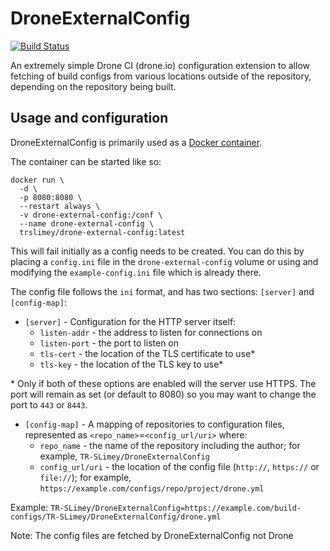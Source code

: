 # DroneExternalConfig
[![Build Status](https://he.an-atom-in.space/api/badges/trslimey/DroneExternalConfig/status.svg)](https://he.an-atom-in.space/trslimey/DroneExternalConfig)

An extremely simple Drone CI (drone.io) configuration extension to allow fetching of build configs from various locations outside of the repository, depending on the repository being built.

## Usage and configuration
DroneExternalConfig is primarily used as a [Docker container](https://hub.docker.com/r/trslimey/drone-external-config).

The container can be started like so:
```
docker run \
  -d \
  -p 8080:8080 \
  --restart always \
  -v drone-external-config:/conf \
  --name drone-external-config \
  trslimey/drone-external-config:latest
```
This will fail initially as a config needs to be created. You can do this by placing a `config.ini` file in the `drone-external-config` volume or using and modifying the `example-config.ini` file which is already there.

The config file follows the `ini` format, and has two sections: `[server]` and `[config-map]`:

- `[server]` - Configuration for the HTTP server itself:
  - `listen-addr` - the address to listen for connections on
  - `listen-port` - the port to listen on
  - `tls-cert` - the location of the TLS certificate to use*
  - `tls-key` - the location of the TLS key to use*

\* Only if both of these options are enabled will the server use HTTPS. The port will remain as set (or default to 8080) so you may want to change the port to `443` or `8443`.

- `[config-map]` - A mapping of repositories to configuration files, represented as `<repo_name>`=`<config_url/uri>` where:
  - `repo_name` - the name of the repository including the author; for example, `TR-SLimey/DroneExternalConfig`
  - `config_url/uri` - the location of the config file (`http://`, `https://` or `file://`); for example, `https://example.com/configs/repo/project/drone.yml`

Example: `TR-SLimey/DroneExternalConfig=https://example.com/build-configs/TR-SLimey/DroneExternalConfig/drone.yml`

Note: The config files are fetched by DroneExternalConfig not Drone
